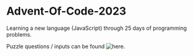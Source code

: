 # Advent-Of-Code-2023

Learning a new language (JavaScript) through 25 days of programming problems.

Puzzle questions / inputs can be found ![here](https://adventofcode.com/2023).
